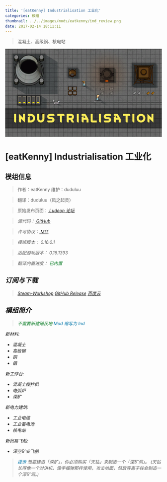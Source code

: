 ```yaml
---
title: '[eatKenny] Industrialisation 工业化'
categories: 模组
thumbnail: ../../images/mods/eatkenny/ind_review.png
date: 2017-02-14 18:11:11
---
```


> 混凝土、高级钢、核电站

<!--more-->

![ind](../../images/mods/eatkenny/ind_review.png)

# [eatKenny] Industrialisation 工业化

## 模组信息

> 作者：eatKenny
> 维护：duduluu

> 翻译：duduluu（风之起灵）

> 原始发布页面：<a href="https://ludeon.com/forums/index.php?topic=30547.0"><i class="fa fa-link" aria-hidden="true" /> Ludeon 论坛</a>

> 源代码：<a href="https://github.com/RimWorld-zh/eatKenny-Industrialisation" ><i class="fa fa-github" aria-hidden="true" /> GitHub</a>

> 许可协议：<a href="https://opensource.org/licenses/MIT" ><i class="fa fa-balance-scale" aria-hidden="true" /> MIT</a>

> 模组版本：<i class="fa fa-puzzle-piece" aria-hidden="true"> 0.16.0.1</i>

> 适配游戏版本：<i class="fa fa-tag" aria-hidden="true"> 0.16.1393</i>

> 翻译内置进度：<i class="fa fa-check-circle" aria-hidden="true" title="翻译已内置于原作者的模组中，可直接从Steam工坊订阅" style="color:#097c25"> 已内置</i>

## 订阅与下载

> <a href="http://steamcommunity.com/sharedfiles/filedetails/?id=863827593"><i class="fa fa-steam-square" aria-hidden="true" /> Steam-Workshop</a>
> <a href="https://github.com/RimWorld-zh/eatKenny-Industrialisation/releases" ><i class="fa fa-github" aria-hidden="true" /> GitHub Release</a>
> <a href="http://pan.baidu.com/s/1skKKBql"><i class="fa fa-paw" aria-hidden="true" /> 百度云</a>

## 模组简介

> <i class="fa fa-check-circle" aria-hidden="true" style="color:#097c25"> 不需要新建殖民地</i>
> <i class="fa fa-pencil" aria-hidden="true" style="color:#0075a9"> Mod 缩写为 Ind</i>

新材料: 
- 混凝土 
- 高级钢 
- 铜 
- 铝

新工作台:
- 混凝土搅拌机
- 电弧炉
- 深矿

新电力建筑: 
- 工业电缆
- 工业蓄电池
- 核电站

新贸易飞船:
- 深空矿业飞船

> <i class="fa fa-lightbulb-o" aria-hidden="true" style="color:#0075a9"> 提示</i>
想要建造「深矿」，你必须购买「天钻」来制造一个「深矿洞」。 
(天钻长得像一个对讲机，像手榴弹那样使用，攻击地面，然后等离子柱会制造一个深矿洞。)